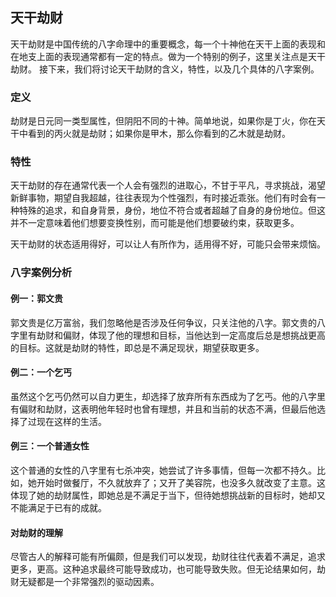 ## 天干劫财

天干劫财是中国传统的八字命理中的重要概念，每一个十神他在天干上面的表现和在地支上面的表现通常都有一定的特点。做为一个特别的例子，这里关注点是天干劫财。 接下来，我们将讨论天干劫财的含义，特性，以及几个具体的八字案例。

### 定义

劫财是日元同一类型属性，但阴阳不同的十神。简单地说，如果你是丁火，你在天干中看到的丙火就是劫财；如果你是甲木，那么你看到的乙木就是劫财。

### 特性

天干劫财的存在通常代表一个人会有强烈的进取心，不甘于平凡，寻求挑战，渴望新鲜事物，期望自我超越，往往表现为个性强烈，有时接近乖张。他们有时会有一种特殊的追求，和自身背景，身份，地位不符合或者超越了自身的身份地位。但这并不一定意味着他们想要变换性别，而可能是他们想要破约束，获取更多。

天干劫财的状态适用得好，可以让人有所作为，适用得不好，可能只会带来烦恼。

### 八字案例分析

#### 例一：郭文贵

郭文贵是亿万富翁，我们忽略他是否涉及任何争议，只关注他的八字。郭文贵的八字里有劫财和偏财，体现了他的理想和目标，当他达到一定高度后总是想挑战更高的目标。这就是劫财的特性，即总是不满足现状，期望获取更多。

#### 例二：一个乞丐

虽然这个乞丐仍然可以自力更生，却选择了放弃所有东西成为了乞丐。他的八字里有偏财和劫财，这表明他年轻时也曾有理想，并且和当前的状态不满，但最后他选择了过现在这样的生活。

#### 例三：一个普通女性

这个普通的女性的八字里有七杀冲突，她尝试了许多事情，但每一次都不持久。比如，她开始时做餐厅，不久就放弃了；又开了美容院，也没多久就改变了主意。这体现了她的劫财属性，即她总是不满足于当下，但待她想挑战新的目标时，她却又不能满足于已有的成就。

#### 对劫财的理解

尽管古人的解释可能有所偏颇，但是我们可以发现，劫财往往代表着不满足，追求更多，更高。这种追求最终可能导致成功，也可能导致失败。但无论结果如何，劫财无疑都是一个非常强烈的驱动因素。